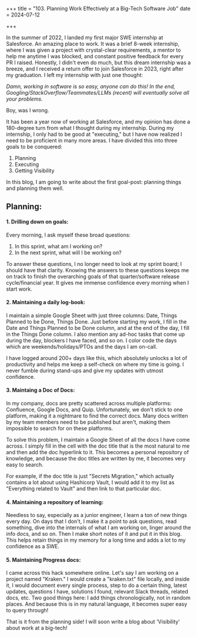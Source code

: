 +++
title = "103. Planning Work Effectively at a Big-Tech Software Job"
date = 2024-07-12

+++

In the summer of 2022, I landed my first major SWE internship at Salesforce. An amazing place to work. It was a brief 8-week internship, where I was given a project with crystal-clear requirements, a mentor to help me anytime I was blocked, and constant positive feedback for every PR I raised. Honestly, I didn't even do much, but this dream internship was a breeze, and I received a return offer to join Salesforce in 2023, right after my graduation. I left my internship with just one thought:

_Damn, working in software is so easy, anyone can do this! In the end, Googling/StackOverflow/Teammates/LLMs (recent) will eventually solve all your problems._

Boy, was I wrong.


It has been a year now of working at Salesforce, and my opinion has done a 180-degree turn from what I thought during my internship. During my internship, I only had to be good at "executing," but I have now realized I need to be proficient in many more areas. I have divided this into three goals to be conquered:


1. Planning
2. Executing
3. Getting Visibility

In this blog, I am going to write about the first goal-post: planning things and planning them well.

## Planning:

#### 1. Drilling down on goals: 
Every morning, I ask myself these broad questions:
   1. In this sprint, what am I working on?
   2. In the next sprint, what will I be working on?

To answer these questions, I no longer need to look at my sprint board; I should have that clarity. Knowing the answers to these questions keeps me on track to finish the overarching goals of that quarter/software release cycle/financial year. It gives me immense confidence every morning when I start work.
#### 2. Maintaining a daily log-book:

I maintain a simple Google Sheet with just three columns: Date, Things Planned to be Done, Things Done. Just before starting my work, I fill in the Date and Things Planned to be Done column, and at the end of the day, I fill in the Things Done column. I also mention any ad-hoc tasks that come up during the day, blockers I have faced, and so on. I color code the days which are weekends/holidays/PTOs and the days I am on-call. 

I have logged around 200+ days like this, which absolutely unlocks a lot of productivity and helps me keep a self-check on where my time is going. I never fumble during stand-ups and give my updates with utmost confidence.   

#### 3. Maintaing a Doc of Docs:
In my company, docs are pretty scattered across multiple platforms: Confluence, Google Docs, and Quip. Unfortunately, we don't stick to one platform, making it a nightmare to find the correct docs. Many docs written by my team members need to be published but aren't, making them impossible to search for on these platforms.

To solve this problem, I maintain a Google Sheet of all the docs I have come across. I simply fill in the cell with the doc title that is the most natural to me and then add the doc hyperlink to it. This becomes a personal repository of knowledge, and because the doc titles are written by me, it becomes very easy to search.

For example, if the doc title is just "Secrets Migration," which actually contains a lot about using Hashicorp Vault, I would add it to my list as "Everything related to Vault" and then link to that particular doc.


#### 4. Maintaining a repository of learning:
Needless to say, especially as a junior engineer, I learn a ton of new things every day. On days that I don't, I make it a point to ask questions, read something, dive into the internals of what I am working on, linger around the info docs, and so on. Then I make short notes of it and put it in this blog. This helps retain things in my memory for a long time and adds a lot to my confidence as a SWE.

#### 5. Maintaining Progress docs:
I came across this hack somewhere online. Let's say I am working on a project named "Kraken." I would create a "kraken.txt" file locally, and inside it, I would document every single process, step to do a certain thing, latest updates, questions I have, solutions I found, relevant Slack threads, related docs, etc. Two good things here: I add things chronologically, not in random places. And because this is in my natural language, it becomes super easy to query through!

That is it from the planning side! I will soon write a blog about 'Visibility' about work at a big-tech!



